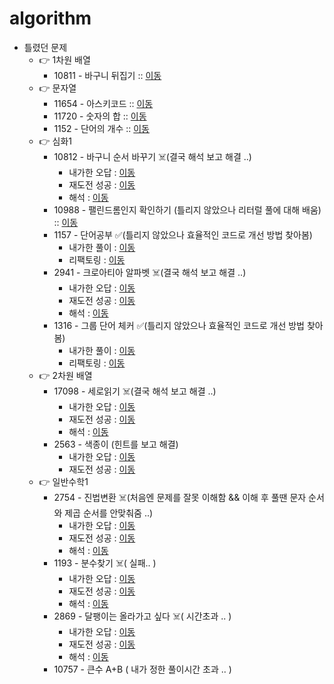 # algorithm

- 틀렸던 문제
  - 👉 1차원 배열
    - 10811 - 바구니 뒤집기 :: [이동](https://github.com/edel1212/algorithm/blob/main/src/oneDimensArr/Q10811.java) 
  - 👉  문자열
    - 11654 - 아스키코드 :: [이동](https://github.com/edel1212/algorithm/blob/main/src/stringQuize/Q11654.java) 
    - 11720 - 숫자의 합 :: [이동](https://github.com/edel1212/algorithm/blob/main/src/stringQuize/Q11720.java)
    - 1152  - 단어의 개수 :: [이동](https://github.com/edel1212/algorithm/blob/main/src/stringQuize/Q1152.java)
  - 👉  심화1
    - 10812 - 바구니 순서 바꾸기 ☠️(결국 해석 보고 해결 ..)
      - 내가한 오답 :  [이동](https://github.com/edel1212/algorithm/blob/main/src/intensiveStep1/Q10812_Fail.java) 
      - 재도전 성공 :  [이동](https://github.com/edel1212/algorithm/blob/main/src/intensiveStep1/Q10812_ReTry.java)
      - 해석      :  [이동](https://github.com/edel1212/algorithm/blob/main/src/intensiveStep1/Q10812_Succ.java)
    - 10988 - 팰린드롬인지 확인하기 (틀리지 않았으나 리터럴 풀에 대해 배움) :: [이동](https://github.com/edel1212/algorithm/blob/main/src/intensiveStep1/Q10988.java)
    - 1157 - 단어공부 ✅(틀리지 않았으나 효율적인 코드로 개선 방법 찾아봄) 
      - 내가한 풀이 :  [이동](https://github.com/edel1212/algorithm/blob/main/src/intensiveStep1/Q1157.java)
      - 리팩토링   :  [이동](https://github.com/edel1212/algorithm/blob/main/src/intensiveStep1/Q1157_efficient.java)
    - 2941 - 크로아티아 알파벳 ☠️(결국 해석 보고 해결 ..)
      - 내가한 오답 :  [이동](https://github.com/edel1212/algorithm/blob/main/src/intensiveStep1/Q2941_Fail.java)
      - 재도전 성공 :  [이동](https://github.com/edel1212/algorithm/blob/main/src/intensiveStep1/Q2941_ReTry.java)
      - 해석      :  [이동](https://github.com/edel1212/algorithm/blob/main/src/intensiveStep1/Q2941_Succ.java)
    - 1316 - 그룹 단어 체커 ✅(틀리지 않았으나 효율적인 코드로 개선 방법 찾아봄)
      - 내가한 풀이 :  [이동](https://github.com/edel1212/algorithm/blob/main/src/intensiveStep1/Q1316.java)
      - 리팩토링   :  [이동](https://github.com/edel1212/algorithm/blob/main/src/intensiveStep1/Q1316_efficient.java) 
  - 👉 2차원 배열
    - 17098 - 세로읽기 ☠️(결국 해석 보고 해결 ..) 
        - 내가한 오답 :  [이동](https://github.com/edel1212/algorithm/blob/main/src/twoDimensArr/Q10798_Fail.java)
        - 재도전 성공 :  [이동](https://github.com/edel1212/algorithm/blob/main/src/twoDimensArr/Q10798_ReTry.java)
        - 해석      :  [이동](https://github.com/edel1212/algorithm/blob/main/src/twoDimensArr/Q10798_Succ.java)
    - 2563 - 색종이 (힌트를 보고 해결)
      - 내가한 오답 :  [이동](https://github.com/edel1212/algorithm/blob/main/src/twoDimensArr/Q2563_Fail.java)
      - 재도전 성공 :  [이동](https://github.com/edel1212/algorithm/blob/main/src/twoDimensArr/Q2563_Succ.java)
  - 👉  일반수학1
    - 2754 - 진법변환 ☠️(처음엔 문제를 잘못 이해함 && 이해 후 풀땐 문자 순서와 제곱 순서를 안맞춰줌 ..) 
      - 내가한 오답 :  [이동](https://github.com/edel1212/algorithm/blob/main/src/generalMath1/Q2745_Fail.java)
      - 재도전 성공 :  [이동](https://github.com/edel1212/algorithm/blob/main/src/generalMath1/Q2745_Retry.java)
      - 해석      :  [이동](https://github.com/edel1212/algorithm/blob/main/src/generalMath1/Q2745_Succ.java)
    - 1193 - 분수찾기 ☠️( 실패.. )
      - 내가한 오답 :  [이동](https://github.com/edel1212/algorithm/blob/main/src/generalMath1/Q1193_Fail.java)
      - 재도전 성공 :  [이동](https://github.com/edel1212/algorithm/blob/main/src/generalMath1/Q1193_Retry.java)
      - 해석      :  [이동](https://github.com/edel1212/algorithm/blob/main/src/generalMath1/Q1193_Succ.java)
    - 2869 - 달팽이는 올라가고 싶다 ☠️( 시간초과 .. )
      - 내가한 오답 :  [이동](https://github.com/edel1212/algorithm/blob/main/src/generalMath1/Q2869_Fail.java)
      - 재도전 성공 :  [이동](https://github.com/edel1212/algorithm/blob/main/src/generalMath1/Q2869_Retry.java)
      - 해석      :  [이동](https://github.com/edel1212/algorithm/blob/main/src/generalMath1/Q2869_Succ.java)  
    - 10757 - 큰수 A+B ( 내가 정한 풀이시간 초과 .. )